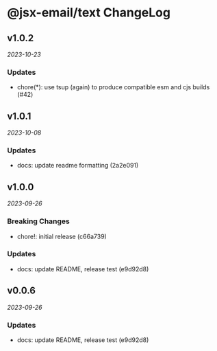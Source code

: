 # @jsx-email/text ChangeLog

## v1.0.2

_2023-10-23_

### Updates

- chore(\*): use tsup (again) to produce compatible esm and cjs builds (#42)

## v1.0.1

_2023-10-08_

### Updates

- docs: update readme formatting (2a2e091)

## v1.0.0

_2023-09-26_

### Breaking Changes

- chore!: initial release (c66a739)

### Updates

- docs: update README, release test (e9d92d8)

## v0.0.6

_2023-09-26_

### Updates

- docs: update README, release test (e9d92d8)

